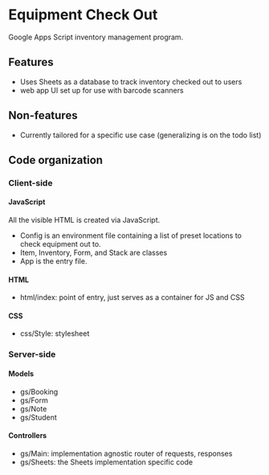 # Equipment Check Out

Google Apps Script inventory management program.

## Features

- Uses Sheets as a database to track inventory checked out to users
- web app UI set up for use with barcode scanners

## Non-features

- Currently tailored for a specific use case (generalizing is on the todo list)

## Code organization

### Client-side

#### JavaScript

All the visible HTML is created via JavaScript.

- Config is an environment file containing a list of preset locations
  to check equipment out to.
- Item, Inventory, Form, and Stack are classes
- App is the entry file.

#### HTML

- html/index: point of entry, just serves as a container for JS and CSS

#### CSS

- css/Style: stylesheet

### Server-side

#### Models

- gs/Booking
- gs/Form
- gs/Note
- gs/Student

#### Controllers

- gs/Main: implementation agnostic router of requests, responses
- gs/Sheets: the Sheets implementation specific code
